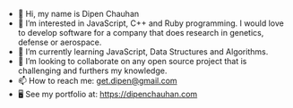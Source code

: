 - 👋 Hi, my name is Dipen Chauhan
- 👀 I’m interested in JavaScript, C++ and Ruby programming. I would love to develop software for a company that does research in genetics, defense or aerospace.
- 🌱 I’m currently learning JavaScript, Data Structures and Algorithms.
- 💞️ I’m looking to collaborate on any open source project that is challenging and furthers my knowledge.
- 📫 How to reach me: get.dipen@gmail.com
- 🖥️ See my portfolio at: https://dipenchauhan.com

<!---
overdrivemachines/overdrivemachines is a ✨ special ✨ repository because its `README.md` (this file) appears on your GitHub profile.
You can click the Preview link to take a look at your changes.
--->
